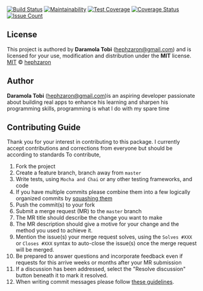 [![Build Status](https://travis-ci.com/hephzaron/EMG_ANN.svg?branch=master)](https://travis-ci.com/hephzaron/EMG_ANN)
[![Maintainability](https://api.codeclimate.com/v1/badges/ec1b6aba0a8644439548/maintainability)](https://codeclimate.com/github/hephzaron/EMG_ANN/maintainability)
[![Test Coverage](https://api.codeclimate.com/v1/badges/ec1b6aba0a8644439548/test_coverage)](https://codeclimate.com/github/hephzaron/EMG_ANN/test_coverage)
[![Coverage Status](https://coveralls.io/repos/github/hephzaron/EMG_ANN/badge.svg)](https://coveralls.io/github/hephzaron/EMG_ANN)
[![Issue Count](https://api.codeclimate.com/v1/badges/ec1b6aba0a8644439548/issue_count)](https://codeclimate.com/github/hephzaron/EMG_ANN)


## License

This project is authored by **Daramola Tobi** (hephzaron@gmail.com) and is licensed for your use, modification and distribution under the **MIT** license.
[MIT][license] © [hephzaron][author]
<!-- Definitions -->
[license]: LICENSE
[author]: hephzaron

## Author

**Daramola Tobi** (hephzaron@gmail.com)is an aspiring developer passionate about building real apps to enhance his learning and sharpen his programming skills, programming is what I do with my spare time

## Contributing Guide

Thank you for your interest in contributing to this package. I currently accept contributions and corrections from everyone but should be according to standards
To contribute,

1. Fork the project
1. Create a feature branch, branch away from `master`
1. Write tests, using `Mocha and Chai` or any other testing frameworks, and code
1. If you have multiple commits please combine them into a few logically organized commits by [squashing them](git-squash)
1. Push the commit(s) to your fork
1. Submit a merge request (MR) to the `master` branch
1. The MR title should describe the change you want to make
1. The MR description should give a motive for your change and the method you used to achieve it.
  1. Mention the issue(s) your merge request solves, using the `Solves #XXX` or
    `Closes #XXX` syntax to auto-close the issue(s) once the merge request will
    be merged.
1. Be prepared to answer questions and incorporate feedback even if requests for this arrive weeks or months after your MR submission
  1. If a discussion has been addressed, select the "Resolve discussion" button beneath it to mark it resolved.
1. When writing commit messages please follow
   [these guidelines](http://chris.beams.io/posts/git-commit).
